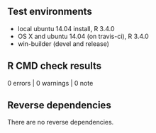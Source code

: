## Test environments

* local ubuntu 14.04 install, R 3.4.0
* OS X and ubuntu 14.04 (on travis-ci), R 3.4.0
* win-builder (devel and release)

## R CMD check results

0 errors | 0 warnings | 0 note

## Reverse dependencies

There are no reverse dependencies.
